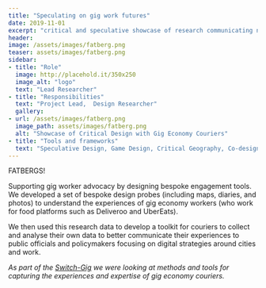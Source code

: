 ```yaml
---
title: "Speculating on gig work futures"
date: 2019-11-01
excerpt: "critical and speculative showcase of research communicating needs and experiences of gig economy couriers"
header:
image: /assets/images/fatberg.png
teaser: assets/images/fatberg.png
sidebar:
- title: "Role"
  image: http://placehold.it/350x250
  image_alt: "logo"
  text: "Lead Researcher"
- title: "Responsibilities"
  text: "Project Lead,  Design Researcher"
  gallery:
- url: /assets/images/fatberg.png
  image_path: assets/images/fatberg.png
  alt: "Showcase of Critical Design with Gig Economy Couriers"
- title: "Tools and frameworks"
  text: "Speculative Design, Game Design, Critical Geography, Co-design, Design Fiction, Maps"
---   
```


FATBERGS!

Supporting gig worker advocacy by designing bespoke engagement tools. We developed a set of bespoke design probes (including maps, diaries, and photos) to understand the experiences of gig economy workers (who work for food platforms such as Deliveroo and UberEats).

We then used this research data to develop a toolkit for couriers to collect and analyse their own data to better communicate their experiences to public officials and policymakers focusing on digital strategies around cities and work.

*As part of the [Switch-Gig](https://switchgig.wordpress.com/) we were looking at methods and tools for capturing the experiences and expertise of gig economy couriers.*



